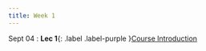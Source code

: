 ```yaml
---
title: Week 1
---
```


Sept 04
: **Lec 1**{: .label .label-purple }[Course Introduction](/CSCI5980-F24-DeepRob/slides/minn_deeprob_f24_01_introduction.pdf)
